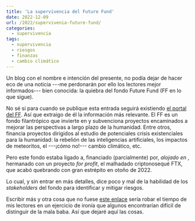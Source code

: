 ```yaml
---
title: 'La supervivencia del Future Fund'
date: 2022-12-09
url: /2022/supervivenia-future-fund/
categories:
  - supervivencia
tags:
  - supervivencia
  - riesgos
  - finanzas
  - cambio climático
---
```


Un blog con el nombre e intención del presente, no podía dejar de hacer eco de una noticia ---me perdonarán por ello los lectores mejor informados--- bien conocida: la quiebra del fondo Future Fund (FF en lo que sigue).

No sé si para cuando se publique esta entrada seguirá existiendo [el portal del FF](https://ftxfuturefund.org/). Así que extraigo de él la información más relevante. El FF es un fondo filantrópico que invierte en y subvenciona proyectos encaminados a mejorar las perspectivas a largo plazo de la humanidad. Entre otros, financia proyectos dirigidos al estudio de potenciales crisis existenciales para la humanidad: la rebelión de las inteligencias artificiales, los impactos de meteoritos, el ---¡cómo no!--- cambio climático, etc.

Pero este fondo estaba ligado a, financiado (parcialmente) por, _alojado en_ , hermanado con un proyecto _for profit_, el malhadado criptonosequé FTX, que acabó quebrando con gran estrépito en otoño de 2022.

Lo cual, y sin entrar en más detalles, dice poco y mal de la habilidad de los _stakeholders_ del fondo para identificar y mitigar riesgos.

Escribir más y otra cosa que no fuese [este enlace](https://marginalrevolution.com/marginalrevolution/2022/11/a-simple-point-about-existential-risk.html) sería robar el tiempo de mis lectores en un ejercicio de ironía que algunos encontrarían difícil de distinguir de la mala baba. Así que dejaré aquí las cosas.
